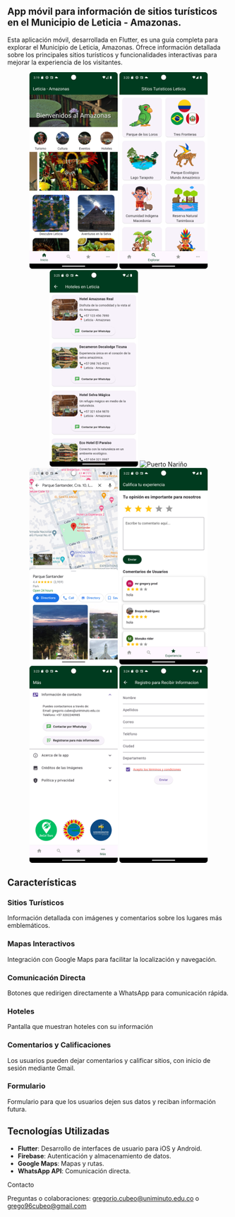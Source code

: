 ## App móvil para información de sitios turísticos en el Municipio de Leticia - Amazonas.


Esta aplicación móvil, desarrollada en Flutter, es una guía completa para explorar el Municipio de Leticia, Amazonas. Ofrece información detallada sobre los principales sitios turísticos y funcionalidades interactivas para mejorar la experiencia de los visitantes.

<div align="center">
  <img src="https://github.com/monako96/Amazonasapp/blob/monako/assets/images/portada_app.png" width="200" alt="Home">
   <img src="https://github.com/monako96/Amazonasapp/blob/monako/assets/images/sitios_app.png" width="200" alt="Sitios Turísticos">
   <img src="https://github.com/monako96/Amazonasapp/blob/monako/assets/images/hoteles.png" width="200" alt="Hoteles">
    <img src="https://github.com/monako96/Amazonasapp/blob/monako/assets/images/puertonari%C3%B1o.png" width="200" alt="Puerto Nariño">
  <img src="https://github.com/monako96/Amazonasapp/blob/monako/assets/images/location_2.png" width="200" alt="Mapa Interactivo">
   <img src="https://github.com/monako96/Amazonasapp/blob/monako/assets/images/calificacion_app.png" width="200" alt="Comentarios y Calificaciones">
  <img src="https://github.com/monako96/Amazonasapp/blob/monako/assets/images/informacion.png" width="200" alt="WhatsApp Redirection">
  <img src="https://github.com/monako96/Amazonasapp/blob/monako/assets/images/formulario.png" width="200" alt="Formulario de Suscripción">
</div>

## Características

### Sitios Turísticos
Información detallada con imágenes y comentarios sobre los lugares más emblemáticos.

### Mapas Interactivos
Integración con Google Maps para facilitar la localización y navegación.

### Comunicación Directa
Botones que redirigen directamente a WhatsApp para comunicación rápida.

### Hoteles
Pantalla que muestran hoteles con su información

### Comentarios y Calificaciones
Los usuarios pueden dejar comentarios y calificar sitios, con inicio de sesión mediante Gmail.

### Formulario 
Formulario para que los usuarios dejen sus datos y reciban información futura.


## Tecnologías Utilizadas

- **Flutter**: Desarrollo de interfaces de usuario para iOS y Android.
- **Firebase**: Autenticación y almacenamiento de datos.
- **Google Maps**: Mapas y rutas.
- **WhatsApp API**: Comunicación directa.

Contacto

Preguntas o colaboraciones: gregorio.cubeo@uniminuto.edu.co o grego96cubeo@gmail.com
